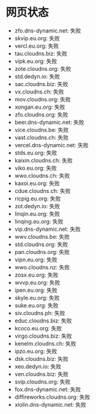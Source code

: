 # 网页状态
- zfo.dns-dynamic.net: 失败
- skvip.eu.org: 失败
- vercl.eu.org: 失败
- tau.cloudns.biz: 失败
- vipk.eu.org: 失败
- zote.cloudns.org: 失败
- std.dedyn.io: 失败
- sac.cloudns.biz: 失败
- vx.cloudns.ch: 失败
- mov.cloudns.org: 失败
- xongan.eu.org: 失败
- zfo.cloudns.org: 失败
- beer.dns-dynamic.net: 失败
- vice.cloudns.be: 失败
- vast.cloudns.ch: 失败
- vercel.dns-dynamic.net: 失败
- stds.eu.org: 失败
- kaixin.cloudns.ch: 失败
- viko.eu.org: 失败
- wwo.cloudns.ch: 失败
- kaxoi.eu.org: 失败
- cdue.cloudns.ch: 失败
- ricpig.eu.org: 失败
- zot.dedyn.io: 失败
- linqin.eu.org: 失败
- linqing.eu.org: 失败
- vip.dns-dynamic.net: 失败
- wwv.cloudns.be: 失败
- std.cloudns.org: 失败
- pan.cloudns.org: 失败
- vipn.eu.org: 失败
- wwo.cloudns.nz: 失败
- zosx.eu.org: 失败
- wvvp.eu.org: 失败
- ipen.eu.org: 失败
- skyle.eu.org: 失败
- suke.eu.org: 失败
- siv.cloudns.ph: 失败
- educ.cloudns.biz: 失败
- kcoco.eu.org: 失败
- virgo.cloudns.biz: 失败
- kenelm.cloudns.ch: 失败
- ipzo.eu.org: 失败
- dsk.cloudns.biz: 失败
- xeo.dedyn.io: 失败
- ven.cloudns.biz: 失败
- svip.cloudns.org: 失败
- fox.dns-dynamic.net: 失败
- diffireworks.cloudns.org: 失败
- xiolin.dns-dynamic.net: 失败
